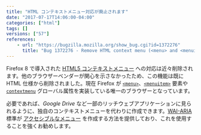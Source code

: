 ```yaml
---
title: "HTML コンテキストメニュー対応が廃止されます"
date: "2017-07-17T14:06:00-04:00"
categories: ["html"]
tags: []
versions: ["57"]
references:
    - url: "https://bugzilla.mozilla.org/show_bug.cgi?id=1372276"
      title: "Bug 1372276 - Remove HTML context menu (<menu> and <menuitem> tag) support"
---
```

Firefox 8 で導入された [HTML5 コンテキストメニュー](https://hacks.mozilla.org/2011/11/html5-context-menus-in-firefox-screencast-and-code/) への対応は近々削除されます。他のブラウザーベンダーが関心を示さなかったため、この機能は既に HTML 仕様から削除されました。現在 Firefox が [`<menu>`](https://developer.mozilla.org/ja/docs/Web/HTML/Element/menu)、[`<menuitem>`](https://developer.mozilla.org/ja/docs/Web/HTML/Element/menuitem) 要素や [`contextmenu`](https://developer.mozilla.org/ja/docs/Web/HTML/Global_attributes/contextmenu) グローバル属性を実装している唯一のブラウザーとなっています。

必要であれば、*Google Drive* など一部のリッチウェブアプリケーションに見られるように、独自のコンテキストメニューを代わりに作成できます。[WAI-ARIA](https://developer.mozilla.org/ja/docs/Web/Accessibility/ARIA) 標準が [アクセシブルなメニュー](https://www.w3.org/WAI/GL/wiki/Using_ARIA_menus) を作成する方法を提供しており、これを使用することを強くお勧めします。
